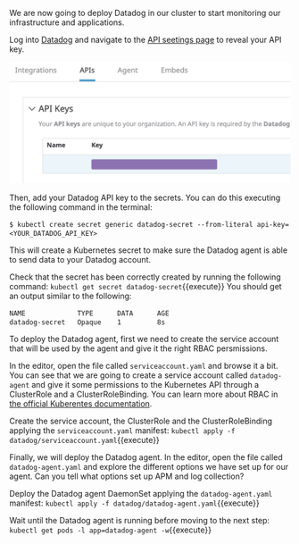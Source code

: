 We are now going to deploy Datadog in our cluster to start monitoring our infrastructure and applications.

Log into [Datadog](https://app.datadoghq.com/) and navigate to the [API seetings page](https://app.datadoghq.com/account/settings#api) to reveal your API key.

![Screenshot of API Keys area](autoscaling-k8s/assets/api_key.png)

Then, add your Datadog API key to the secrets. You can do this executing the following command in the terminal:

```
$ kubectl create secret generic datadog-secret --from-literal api-key=<YOUR_DATADOG_API_KEY>
```

This will create a Kubernetes secret to make sure the Datadog agent is able to send data to your Datadog account.

Check that the secret has been correctly created by running the following command: `kubectl get secret datadog-secret`{{execute}} You should get an output similar to the following:

```
NAME             TYPE      DATA      AGE
datadog-secret   Opaque    1         8s
```

To deploy the Datadog agent, first we need to create the service account that will be used by the agent and give it the right RBAC persmissions.

In the editor, open the file called `serviceaccount.yaml` and browse it a bit. You can see that we are going to create a service account called `datadog-agent` and give it some permissions to the Kubernetes API through a ClusterRole and a ClusterRoleBinding. You can learn more about RBAC in [the official Kuberentes documentation](https://kubernetes.io/docs/reference/access-authn-authz/rbac/).

Create the service account, the ClusterRole and the ClusterRoleBinding applying the `serviceaccount.yaml` manifest: `kubectl apply -f datadog/serviceaccount.yaml`{{execute}}

Finally, we will deploy the Datadog agent. In the editor, open the file called `datadog-agent.yaml` and explore the different options we have set up for our agent. Can you tell what options set up APM and log collection?

Deploy the Datadog agent DaemonSet applying the `datadog-agent.yaml` manifest: `kubectl apply -f datadog/datadog-agent.yaml`{{execute}}

Wait until the Datadog agent is running before moving to the next step: `kubectl get pods -l app=datadog-agent -w`{{execute}}
